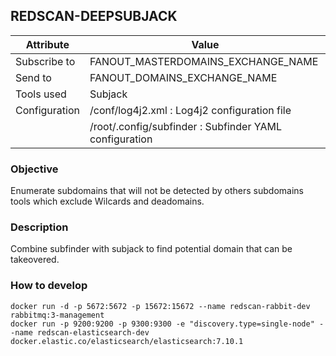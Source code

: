 ## REDSCAN-DEEPSUBJACK

| Attribute     | Value                                                  |
| ------------- | ------------------------------------------------------ |
| Subscribe to  | FANOUT_MASTERDOMAINS_EXCHANGE_NAME                     |
| Send to       | FANOUT_DOMAINS_EXCHANGE_NAME                           |
| Tools used    | Subjack                                                |
| Configuration | /conf/log4j2.xml : Log4j2 configuration file           |
|               | /root/.config/subfinder : Subfinder YAML configuration |

### Objective

Enumerate subdomains that will not be detected by others subdomains tools which exclude Wilcards and deadomains.

### Description

Combine subfinder with subjack to find potential domain that can be takeovered.

### How to develop

```
docker run -d -p 5672:5672 -p 15672:15672 --name redscan-rabbit-dev rabbitmq:3-management
docker run -p 9200:9200 -p 9300:9300 -e "discovery.type=single-node" --name redscan-elasticsearch-dev docker.elastic.co/elasticsearch/elasticsearch:7.10.1
```
